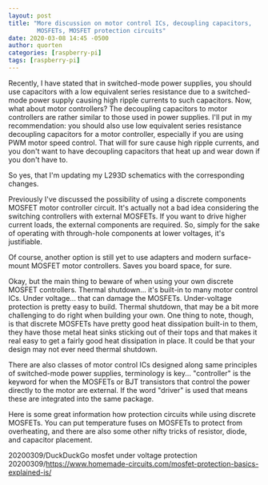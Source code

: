 ```yaml
---
layout: post
title: "More discussion on motor control ICs, decoupling capacitors,
        MOSFETs, MOSFET protection circuits"
date: 2020-03-08 14:45 -0500
author: quorten
categories: [raspberry-pi]
tags: [raspberry-pi]
---
```


Recently, I have stated that in switched-mode power supplies, you
should use capacitors with a low equivalent series resistance due to a
switched-mode power supply causing high ripple currents to such
capacitors.  Now, what about motor controllers?  The decoupling
capacitors to motor controllers are rather similar to those used in
power supplies.  I'll put in my recommendation: you should also use
low equivalent series resistance decoupling capacitors for a motor
controller, especially if you are using PWM motor speed control.  That
will for sure cause high ripple currents, and you don't want to have
decoupling capacitors that heat up and wear down if you don't have to.

So yes, that I'm updating my L293D schematics with the corresponding
changes.

Previously I've discussed the possibility of using a discrete
components MOSFET motor controller circuit.  It's actually not a bad
idea considering the switching controllers with external MOSFETs.  If
you want to drive higher current loads, the external components are
required.  So, simply for the sake of operating with through-hole
components at lower voltages, it's justifiable.

Of course, another option is still yet to use adapters and modern
surface-mount MOSFET motor controllers.  Saves you board space, for
sure.

<!-- more -->

Okay, but the main thing to beware of when using your own discrete
MOSFET controllers.  Thermal shutdown... it's built-in to many motor
control ICs.  Under voltage... that can damage the MOSFETs.
Under-voltage protection is pretty easy to build.  Thermal shutdown,
that may be a bit more challenging to do right when building your own.
One thing to note, though, is that discrete MOSFETs have pretty good
heat dissipation built-in to them, they have those metal heat sinks
sticking out of their tops and that makes it real easy to get a fairly
good heat dissipation in place.  It could be that your design may not
ever need thermal shutdown.

There are also classes of motor control ICs designed along same
principles of switched-mode power supplies, terminology is
key... "controller" is the keyword for when the MOSFETs or BJT
transistors that control the power directly to the motor are external.
If the word "driver" is used that means these are integrated into the
same package.

Here is some great information how protection circuits while using
discrete MOSFETs.  You can put temperature fuses on MOSFETs to protect
from overheating, and there are also some other nifty tricks of
resistor, diode, and capacitor placement.

20200309/DuckDuckGo mosfet under voltage protection  
20200309/https://www.homemade-circuits.com/mosfet-protection-basics-explained-is/
